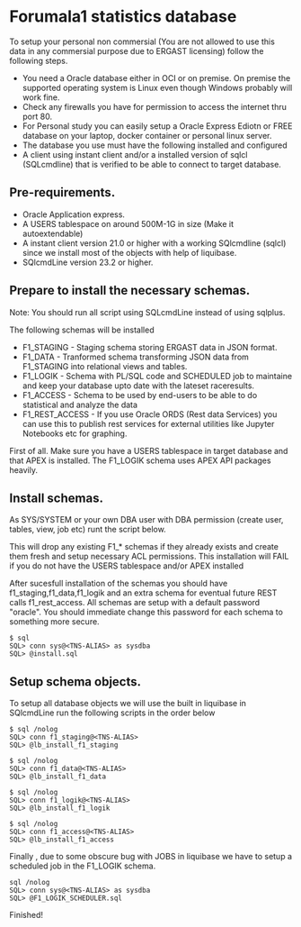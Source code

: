 # Forumala1 statistics database

To setup your personal non commersial (You are not allowed to use this data in any commersial purpose due to ERGAST licensing) follow the following steps.

- You need a Oracle database either in OCI or on premise. On premise the supported operating system is Linux even though Windows probably will work fine.
- Check any firewalls you have for permission to access the internet thru port 80.
- For Personal study you can easily setup a Oracle Express Ediotn or FREE database on your laptop, docker container or personal linux server.
- The database you use must have the following installed and configured
- A client using instant client and/or a installed version of sqlcl (SQLcmdline) that is verified to be able to connect to target database.
  
## Pre-requirements.
  
  - Oracle Application express.
  - A USERS tablespace on around 500M-1G in size (Make it autoextendable) 
  - A instant client version 21.0 or higher with a working SQlcmdline (sqlcl) since we install most of the objects with help of liquibase.
  - SQlcmdLine version 23.2 or higher. 

## Prepare to install the necessary schemas.

Note: You should run all script using SQLcmdLine instead of using sqlplus.

The following schemas will be installed

 - F1_STAGING - Staging schema storing ERGAST data in JSON format.
 - F1_DATA    - Tranformed schema transforming JSON data from F1_STAGING into relational views and tables.
 - F1_LOGIK   - Schema with PL/SQL code and SCHEDULED job to maintaine and keep your database upto date with the lateset raceresults.
 - F1_ACCESS  - Schema to be used by end-users to be able to do statistical and analyze the data 
 - F1_REST_ACCESS - If you use Oracle ORDS (Rest data Services) you can use this to publish rest services for external utilities like Jupyter Notebooks etc for graphing.
 
 First of all. Make sure you have a USERS tablespace in target database and that APEX is installed. The F1_LOGIK schema uses APEX API packages heavily.
 
## Install schemas.
 
 As SYS/SYSTEM or your own DBA user with DBA permission (create user, tables, view, job etc) runt the script below.
 
 
 This will drop any existing F1_* schemas if they already exists and create them fresh and setup necessary ACL permissions.
 This installation will FAIL if you do not have the USERS tablespace and/or APEX installed 
 
 After sucesfull installation of the schemas you should have f1_staging,f1_data,f1_logik and an extra schema for eventual future REST calls f1_rest_access.
 All schemas are setup with a default password "oracle". You should immediate change this password for each schema to something more secure.

``` 
$ sql 
SQL> conn sys@<TNS-ALIAS> as sysdba
SQL> @install.sql
```

## Setup schema objects.

To setup all database objects we will use the built in liquibase in SQlcmdLine run the following scripts in the order below

``` 
$ sql /nolog
SQL> conn f1_staging@<TNS-ALIAS>
SQL> @lb_install_f1_staging

$ sql /nolog
SQL> conn f1_data@<TNS-ALIAS>
SQL> @lb_install_f1_data

$ sql /nolog
SQL> conn f1_logik@<TNS-ALIAS>
SQL> @lb_install_f1_logik

$ sql /nolog
SQL> conn f1_access@<TNS-ALIAS>
SQL> @lb_install_f1_access
``` 

Finally , due to some obscure bug with JOBS in liquibase we have to setup a scheduled job in the F1_LOGIK schema.

``` 
sql /nolog
SQL> conn sys@<TNS-ALIAS> as sysdba
SQL> @F1_LOGIK_SCHEDULER.sql
``` 
 
Finished!
